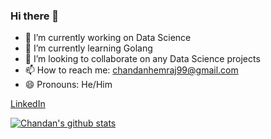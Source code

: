 ### Hi there 👋

- 🔭 I’m currently working on Data Science
- 🌱 I’m currently learning Golang
- 👯 I’m looking to collaborate on any Data Science projects
- 📫 How to reach me: chandanhemraj99@gmail.com
- 😄 Pronouns: He/Him

[LinkedIn](https://www.linkedin.com/in/chandan-hemraj/)

[![Chandan's github stats](https://github-readme-stats.vercel.app/api?username=Chandan-Hemraj&show_icons=true&hide=["contribs","prs"])](https://github.com/Chandan-Hemraj)
